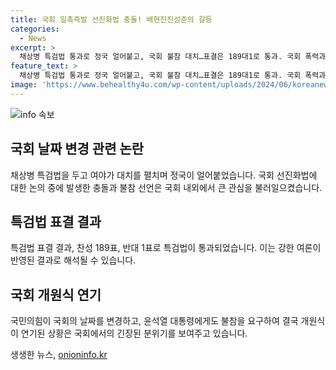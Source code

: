```yaml
---
title: 국회 일촉즉발 선진화법 충돌! 배현진진성준의 갈등
categories:
  - News
excerpt: >
  채상병 특검법 통과로 정국 얼어붙고, 국회 불참 대치…표결은 189대1로 통과. 국회 폭력과 충돌에 대한 우려가 고조되는 상황.
feature_text: >
  채상병 특검법 통과로 정국 얼어붙고, 국회 불참 대치…표결은 189대1로 통과. 국회 폭력과 충돌에 대한 우려가 고조되는 상황.
image: 'https://www.behealthy4u.com/wp-content/uploads/2024/06/koreanews.jpg'
---
```


<p><img src="https://www.behealthy4u.com/wp-content/uploads/2024/06/koreanews.jpg" alt="info 속보" /></p>

<h2 data-ke-size="size26">국회 날짜 변경 관련 논란</h2>

<p data-ke-size="size16">채상병 특검법을 두고 여야가 대치를 펼치며 정국이 얼어붙었습니다. 국회 선진화법에 대한 논의 중에 발생한 충돌과 불참 선언은 국회 내외에서 큰 관심을 불러일으켰습니다.</p>

<h2 data-ke-size="size26">특검법 표결 결과</h2>

<p data-ke-size="size16">특검법 표결 결과, 찬성 189표, 반대 1표로 특검법이 통과되었습니다. 이는 강한 여론이 반영된 결과로 해석될 수 있습니다.</p>

<h2 data-ke-size="size26">국회 개원식 연기</h2>

<p data-ke-size="size16">국민의힘이 국회의 날짜를 변경하고, 윤석열 대통령에게도 불참을 요구하여 결국 개원식이 연기된 상황은 국회에서의 긴장된 분위기를 보여주고 있습니다.</p>
생생한 뉴스, <a href="https://onioninfo.kr" rel="dofollow">onioninfo.kr</a>


